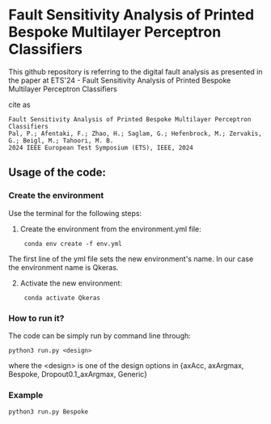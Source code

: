 # Fault Sensitivity Analysis of Printed Bespoke Multilayer Perceptron Classifiers

This github repository is referring to the digital fault analysis as presented in the paper at ETS'24 - Fault Sensitivity Analysis of Printed Bespoke Multilayer Perceptron Classifiers

cite as
```
Fault Sensitivity Analysis of Printed Bespoke Multilayer Perceptron Classifiers
Pal, P.; Afentaki, F.; Zhao, H.; Saglam, G.; Hefenbrock, M.; Zervakis, G.; Beigl, M.; Tahoori, M. B.
2024 IEEE European Test Symposium (ETS), IEEE, 2024
```


## Usage of the code:

### Create the environment

Use the terminal for the following steps:

1. Create the environment from the environment.yml file:

        conda env create -f env.yml


The first line of the yml file sets the new environment's name. In our case the environment name is Qkeras.

2. Activate the new environment: 
    
        conda activate Qkeras

### How to run it?

The code can be simply run by command line through:

~~~
python3 run.py <design>
~~~

where the <design\> is one of the design options in {axAcc, axArgmax, Bespoke, Dropout0.1_axArgmax, Generic}

### Example 

~~~
python3 run.py Bespoke
~~~